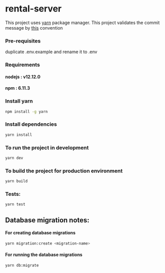 # rental-server

This project uses [yarn](https://yarnpkg.com/) package manager.
This project validates the commit message by [this](https://github.com/marionebl/commitlint/tree/master/%40commitlint/config-conventional) convention

### Pre-requisites
duplicate .env.example and rename it to .env

### Requirements

#### nodejs : v12.12.0
#### npm : 6.11.3

### Install yarn

```sh
npm install -g yarn
```

### Install dependencies

```sh
yarn install
```

### To run the project in development

```sh
yarn dev
``` 

### To build the project for production environment

```sh
yarn build
```


### Tests:

```sh
yarn test
```

## Database migration notes:

#### For creating database migrations

```sh
yarn migration:create <migration-name>
```

#### For running the database migrations

```sh
yarn db:migrate
```
